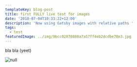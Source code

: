 ```yaml
---
templateKey: blog-post
title: first FULLY live test for images
date: '2018-07-04T10:33:22+12:00'
description: 'Now using Gatsby images with relative paths '
tags:
  - test
featuredImage: ../img/9bcc02870880a7a57ff4eb2dcdbe78e3.jpg
---
```

bla bla (yeet)

![null](/img/9bcc02870880a7a57ff4eb2dcdbe78e3.jpg)